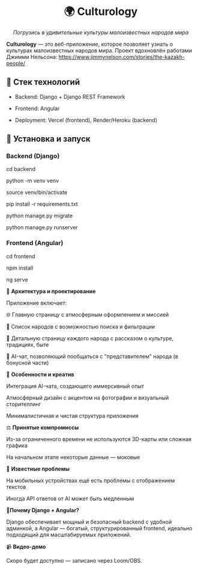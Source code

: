 <h1 align="center">🌍 Culturology</h1>
<p align="center"><em>Погрузись в удивительные культуры малоизвестных народов мира</em></p>

**Culturology** — это веб-приложение, которое позволяет узнать о культурах малоизвестных народов мира. Проект вдохновлён работами Джимми Нельсона: https://www.jimmynelson.com/stories/the-kazakh-people/


## 🔧 Стек технологий

- Backend: Django + Django REST Framework
  
- Frontend: Angular
  
- Deployment: Vercel (frontend), Render/Heroku (backend)

## 🚀 **Установка и запуск**

### Backend (Django)

cd backend

python -m venv venv

source venv/bin/activate

pip install -r requirements.txt

python manage.py migrate

python manage.py runserver

### Frontend (Angular) 

cd frontend

npm install

ng serve


🧩 **Архитектура и проектирование**

Приложение включает:

🌐 Главную страницу с атмосферным оформлением и миссией

👥 Список народов с возможностью поиска и фильтрации

📖 Детальную страницу каждого народа с рассказом о культуре, традициях, быте

🤖 AI-чат, позволяющий пообщаться с "представителем" народа (в бонусной части)


🌈 **Особенности и креатив**

Интеграция AI-чата, создающего иммерсивный опыт

Атмосферный дизайн с акцентом на фотографии и визуальный сторителлинг

Минималистичная и чистая структура приложения


⚖️ **Принятые компромиссы**

Из-за ограниченного времени не используются 3D-карты или сложная графика

На начальном этапе некоторые данные — моковые


🐞 **Известные проблемы**

На мобильных устройствах ещё есть проблемы с отображением текстов

Иногда API ответов от AI может быть медленным


🤔**Почему Django + Angular?**

Django обеспечивает мощный и безопасный backend с удобной админкой, а Angular — богатый, структурированный frontend, идеально подходящий для масштабируемых приложений.


📹 **Видео-демо**

Скоро будет доступно — записано через Loom/OBS.


